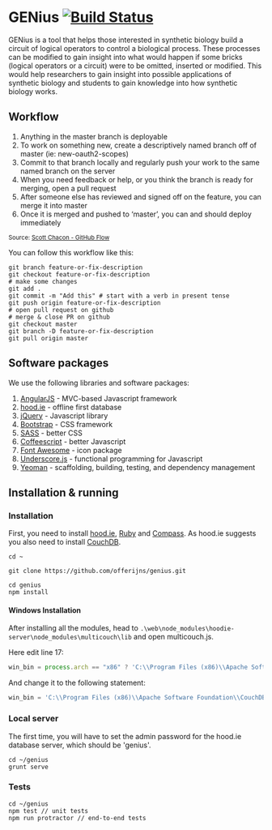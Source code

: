 GENius [![Build Status](https://circleci-badges.herokuapp.com/offerijns/genius/df82773234f9df260c4f35777c639ed807744bb4)](https://circleci.com/gh/offerijns/genius/)
=================

GENius is a tool that helps those interested in synthetic biology build a circuit of logical operators to control a biological process. These processes can be modified to gain insight into what would happen if some bricks (logical operators or a circuit) were to be omitted, inserted or modified. This would help researchers to gain insight into possible applications of synthetic biology and students to gain knowledge into how synthetic biology works.


Workflow
------------------

1. Anything in the master branch is deployable
2. To work on something new, create a descriptively named branch off of master (ie: new-oauth2-scopes)
3. Commit to that branch locally and regularly push your work to the same named branch on the server
4. When you need feedback or help, or you think the branch is ready for merging, open a pull request
5. After someone else has reviewed and signed off on the feature, you can merge it into master
6. Once it is merged and pushed to ‘master’, you can and should deploy immediately

<small>Source: [Scott Chacon - GitHub Flow](http://scottchacon.com/2011/08/31/github-flow.html)</small>

You can follow this workflow like this:

```
git branch feature-or-fix-description
git checkout feature-or-fix-description
# make some changes
git add .
git commit -m "Add this" # start with a verb in present tense
git push origin feature-or-fix-description
# open pull request on github
# merge & close PR on github
git checkout master
git branch -D feature-or-fix-description
git pull origin master
```



Software packages
--------------

We use the following libraries and software packages:

1. [AngularJS](http://angularjs.org/) - MVC-based Javascript framework
2. [hood.ie](http://hood.ie/) - offline first database
3. [jQuery](http://jquery.com/) - Javascript library
4. [Bootstrap](http://getbootstrap.com/) - CSS framework
5. [SASS](http://sass-lang.com/) - better CSS
6. [Coffeescript](http://coffeescript.org/) - better Javascript
7. [Font Awesome](http://fortawesome.github.io/Font-Awesome/) - icon package
8. [Underscore.js](http://underscorejs.org/) - functional programming for Javascript
9. [Yeoman](http://yeoman.io/) - scaffolding, building, testing, and dependency management


Installation & running
-------------

### Installation


First, you need to install [hood.ie](http://hood.ie/#installation), [Ruby](https://www.ruby-lang.org/en/installation/) and [Compass](http://compass-style.org/install). As hood.ie suggests you also need to install [CouchDB](http://couchdb.apache.org/). 

```
cd ~  

git clone https://github.com/offerijns/genius.git

cd genius
npm install
```

#### Windows Installation

After installing all the modules, head to `.\web\node_modules\hoodie-server\node_modules\multicouch\lib` and open multicouch.js.

Here edit line 17:

```javascript
win_bin = process.arch == "x86" ? 'C:\\Program Files (x86)\\Apache Software Foundation\\CouchDB\\bin\\erl.exe' : 'C:\\Program Files\\Apache Software Foundation\\CouchDB\\bin\\erl.exe';
```
And change it to the following statement:

```javascript
win_bin = 'C:\\Program Files (x86)\\Apache Software Foundation\\CouchDB\\bin\\erl.exe';
```

### Local server

The first time, you will have to set the admin password for the hood.ie database server, which should be 'genius'.

```
cd ~/genius
grunt serve
```

### Tests

```
cd ~/genius
npm test // unit tests
npm run protractor // end-to-end tests
```
